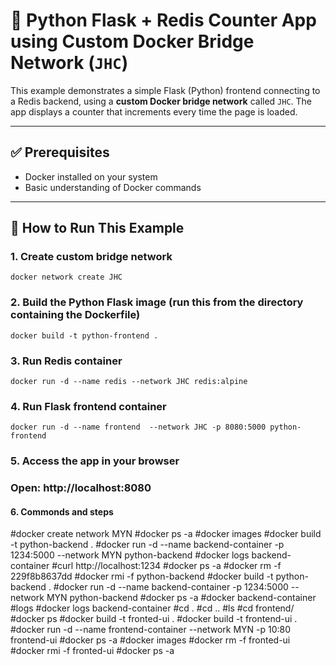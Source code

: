 # 🐍 Python Flask + Redis Counter App using Custom Docker Bridge Network (`JHC`)

This example demonstrates a simple Flask (Python) frontend connecting to a Redis backend, using a **custom Docker bridge network** called `JHC`. The app displays a counter that increments every time the page is loaded.

---

## ✅ Prerequisites

- Docker installed on your system
- Basic understanding of Docker commands

---

## 🚀 How to Run This Example
### 1. Create custom bridge network
```
docker network create JHC
```
### 2. Build the Python Flask image (run this from the directory containing the Dockerfile)
```
docker build -t python-frontend .
```
### 3. Run Redis container
```
docker run -d --name redis --network JHC redis:alpine
```
### 4. Run Flask frontend container
```
docker run -d --name frontend  --network JHC -p 8080:5000 python-frontend
```
### 5. Access the app in your browser
### Open: http://localhost:8080
#### 6. Commonds and steps
#docker create network MYN
#docker ps -a
#docker images
#docker build -t python-backend .
#docker run -d --name backend-container -p 1234:5000 --network MYN python-backend
#docker logs backend-container
#curl http://localhost:1234
#docker ps -a
#docker rm -f 229f8b8637dd
#docker rmi -f python-backend
#docker build -t python-backend .
#docker run -d --name backend-container -p 1234:5000 --network MYN python-backend
#docker ps -a
#docker backend-container
#logs
#docker logs backend-container
#cd .
#cd ..
#ls
#cd frontend/
#docker ps
#docker build -t fronted-ui .
#docker build -t frontend-ui .
#docker run -d --name frontend-container --network MYN -p 10:80 frontend-ui
#docker ps -a
#docker images
#docker rm -f fronted-ui
#docker rmi -f fronted-ui
#docker ps -a
